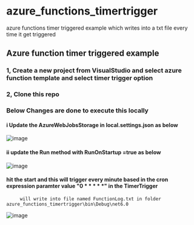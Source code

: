 # azure_functions_timertrigger
azure functions timer triggered example which writes into a txt file every time it get triggered

## Azure function timer triggered  example 


### 1,  Create a new project from VisualStudio and select azure function template and select timer trigger option  

### 2, Clone this repo 

### Below Changes are  done to execute this locally

   #### i Update the AzureWebJobsStorage in  local.settings.json as below 
   
   ![image](https://user-images.githubusercontent.com/11384742/209768294-7170a5ac-a28d-4be0-8098-792216222f6a.png)
   
   #### ii update the Run method with RunOnStartup =true as below 
   
   ![image](https://user-images.githubusercontent.com/11384742/209768712-41f47d7f-4858-4f62-8c2d-d156538a3eaf.png)
   
   #### hit the start and this will trigger every minute based in the cron expression paramter value "0 * * * * *" in the TimerTrigger 
         will write into file named FunctionLog.txt in folder  azure_functions_timertrigger\bin\Debug\net6.0 
   
   ![image](https://user-images.githubusercontent.com/11384742/209768940-ba0ba389-93f9-4222-b4f6-38a109b17a18.png)
   

